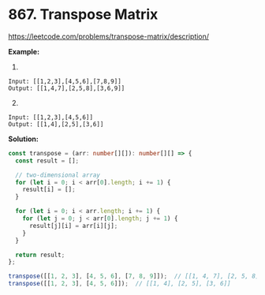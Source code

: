 # 867. Transpose Matrix

https://leetcode.com/problems/transpose-matrix/description/

**Example:**

1.

```
Input: [[1,2,3],[4,5,6],[7,8,9]]
Output: [[1,4,7],[2,5,8],[3,6,9]]
```

2.

```
Input: [[1,2,3],[4,5,6]]
Output: [[1,4],[2,5],[3,6]]
```

**Solution:**

```ts
const transpose = (arr: number[][]): number[][] => {
  const result = [];

  // two-dimensional array
  for (let i = 0; i < arr[0].length; i += 1) {
    result[i] = [];
  }

  for (let i = 0; i < arr.length; i += 1) {
    for (let j = 0; j < arr[0].length; j += 1) {
      result[j][i] = arr[i][j];
    }
  }

  return result;
};

transpose([[1, 2, 3], [4, 5, 6], [7, 8, 9]]);  // [[1, 4, 7], [2, 5, 8], [3, 6, 9]]
transpose([[1, 2, 3], [4, 5, 6]]);  // [[1, 4], [2, 5], [3, 6]]
```
